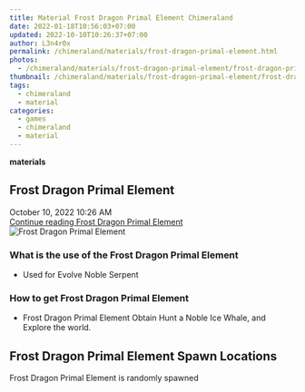```yaml
---
title: Material Frost Dragon Primal Element Chimeraland
date: 2022-01-18T10:56:03+07:00
updated: 2022-10-10T10:26:37+07:00
author: L3n4r0x
permalink: /chimeraland/materials/frost-dragon-primal-element.html
photos:
  - /chimeraland/materials/frost-dragon-primal-element/frost-dragon-primal-element.webp
thumbnail: /chimeraland/materials/frost-dragon-primal-element/frost-dragon-primal-element.webp
tags:
  - chimeraland
  - material
categories:
  - games
  - chimeraland
  - material
---
```


<link
  rel="stylesheet"
  href="https://rawcdn.githack.com/dimaslanjaka/Web-Manajemen/870a349/css/bootstrap-5-3-0-alpha3-wrapper.css"
/>
<section id="bootstrap-wrapper">
  <div data-bs-theme="dark">
    <div
      class="row g-0 border rounded overflow-hidden flex-md-row mb-4 shadow-sm position-relative bg-dark text-light"
    >
      <div class="col p-4 d-flex flex-column position-static">
        <strong class="d-inline-block mb-2 text-success">materials</strong>
        <h2 class="mb-0">Frost Dragon Primal Element</h2>
        <div class="mb-1 text-muted">October 10, 2022 10:26 AM</div>
        <a
          href="/chimeraland/materials/frost-dragon-primal-element.html"
          class="stretched-link d-none text-primary"
          >Continue reading Frost Dragon Primal Element</a
        >
      </div>
      <div class="col-auto d-none d-md-block d-lg-block">
        <img
          src="https://www.webmanajemen.com/chimeraland/materials/frost-dragon-primal-element/frost-dragon-primal-element.webp"
          alt="Frost Dragon Primal Element"
        />
      </div>
    </div>
    <div class="row">
      <div class="col-lg-6 col-12 mb-2">
        <div class="card">
          <div class="card-body">
            <h3 class="card-title">
              What is the use of the Frost Dragon Primal Element
            </h3>
            <div class="card-text">
              <ul>
                <li>Used for Evolve Noble Serpent</li>
              </ul>
            </div>
          </div>
        </div>
      </div>
      <div class="col-lg-6 col-12 mb-2">
        <div class="card">
          <div class="card-body">
            <h3 class="card-title">How to get Frost Dragon Primal Element</h3>
            <div class="card-text">
              <ul>
                <li>
                  Frost Dragon Primal Element Obtain Hunt a Noble Ice Whale, and
                  Explore the world.
                </li>
              </ul>
            </div>
          </div>
        </div>
      </div>
      <div class="col-12 mb-2">
        <h2>Frost Dragon Primal Element Spawn Locations</h2>
        <p>Frost Dragon Primal Element is randomly spawned</p>
      </div>
    </div>
  </div>
</section>